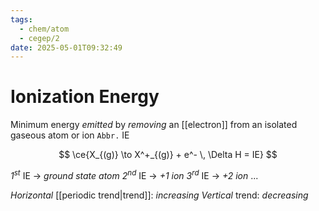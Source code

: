 ```yaml
---
tags:
  - chem/atom
  - cegep/2
date: 2025-05-01T09:32:49
---
```


# Ionization Energy

Minimum energy *emitted* by *removing* an [[electron]] from an isolated gaseous atom or ion
`Abbr.` IE

$$
\ce{X_{(g)} \to X^+_{(g)} + e^- \, \Delta H = IE}
$$

*1<sup>st</sup>* IE -> *ground state atom*
*2<sup>nd</sup>* IE -> *+1 ion*
*3<sup>rd</sup>* IE -> *+2 ion*
...

*Horizontal* [[periodic trend|trend]]: *increasing*
*Vertical* trend: *decreasing*
